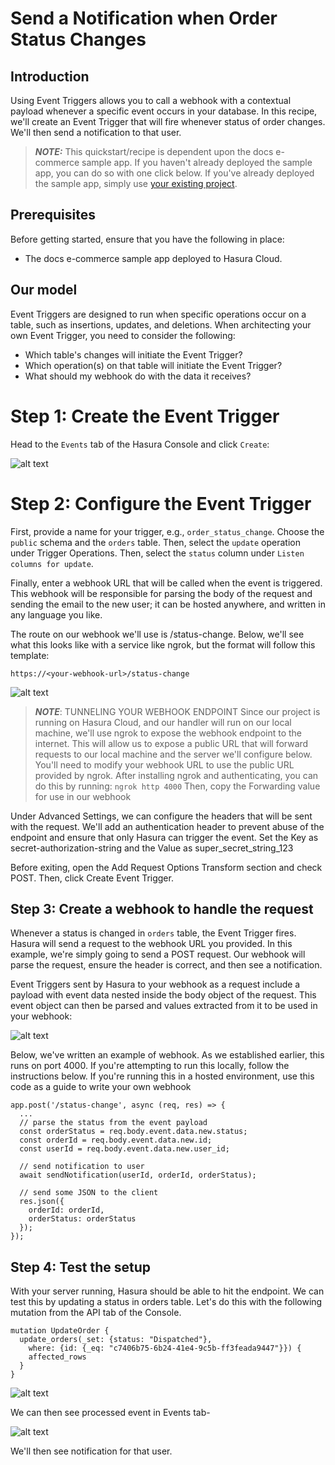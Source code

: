 # Send a Notification when Order Status Changes

## Introduction
Using Event Triggers allows you to call a webhook with a contextual payload whenever a specific event occurs in your database. 
In this recipe, we'll create an Event Trigger that will fire whenever status of order changes. We'll then send a notification to that user.

> **_NOTE:_** This quickstart/recipe is dependent upon the docs e-commerce sample app. If you haven't already deployed the sample app, you can do so with one click below. 
> If you've already deployed the sample app, simply use [your existing project](https://cloud.hasura.io/).

## Prerequisites
Before getting started, ensure that you have the following in place:
* The docs e-commerce sample app deployed to Hasura Cloud.

## Our model
Event Triggers are designed to run when specific operations occur on a table, such as insertions, updates, and deletions. When architecting your own Event Trigger, you need to consider the following:

* Which table's changes will initiate the Event Trigger?
* Which operation(s) on that table will initiate the Event Trigger?
* What should my webhook do with the data it receives?

# Step 1: Create the Event Trigger

Head to the `Events` tab of the Hasura Console and click `Create`:

![alt text](img/create-trigger.jpg)

# Step 2: Configure the Event Trigger

First, provide a name for your trigger, e.g., `order_status_change`. Choose the `public` schema and the `orders` table. 
Then, select the `update` operation under Trigger Operations.
Then, select the `status` column under `Listen columns for update`.

Finally, enter a webhook URL that will be called when the event is triggered. This webhook will be responsible for parsing the body of the request and sending the email to the new user; it can be hosted anywhere, and written in any language you like.

The route on our webhook we'll use is /status-change. Below, we'll see what this looks like with a service like ngrok, but the format will follow this template:

`https://<your-webhook-url>/status-change`

![alt text](img/create-trigger-step-2.jpg)

> **_NOTE_**: TUNNELING YOUR WEBHOOK ENDPOINT
> Since our project is running on Hasura Cloud, and our handler will run on our local machine, we'll use ngrok to expose the webhook endpoint to the internet. This will allow us to expose a public URL that will forward requests to our local machine and the server we'll configure below.
> You'll need to modify your webhook URL to use the public URL provided by ngrok.
> After installing ngrok and authenticating, you can do this by running:
> `ngrok http 4000`
> Then, copy the Forwarding value for use in our webhook

Under Advanced Settings, we can configure the headers that will be sent with the request. We'll add an authentication header to prevent abuse of the endpoint and ensure that only Hasura can trigger the event. Set the Key as secret-authorization-string and the Value as super_secret_string_123

Before exiting, open the Add Request Options Transform section and check POST. Then, click Create Event Trigger.

## Step 3: Create a webhook to handle the request
Whenever a status is changed in `orders` table, the Event Trigger fires. Hasura will send a request to the webhook URL you provided. In this example, we're simply going to send a POST request. Our webhook will parse the request, ensure the header is correct, and then see a notification.

Event Triggers sent by Hasura to your webhook as a request include a payload with event data nested inside the body object of the request. This event object can then be parsed and values extracted from it to be used in your webhook:

![alt text](img/event-invocation.jpg)

Below, we've written an example of webhook. As we established earlier, this runs on port 4000. If you're attempting to run this locally, follow the instructions below. If you're running this in a hosted environment, use this code as a guide to write your own webhook

```
app.post('/status-change', async (req, res) => {
  ...
  // parse the status from the event payload
  const orderStatus = req.body.event.data.new.status;
  const orderId = req.body.event.data.new.id;
  const userId = req.body.event.data.new.user_id;
  
  // send notification to user
  await sendNotification(userId, orderId, orderStatus);

  // send some JSON to the client
  res.json({
    orderId: orderId,
    orderStatus: orderStatus
  });
});
```

## Step 4: Test the setup
With your server running, Hasura should be able to hit the endpoint. We can test this by updating a status in orders table. Let's do this with the following mutation from the API tab of the Console.
```
mutation UpdateOrder {
  update_orders(_set: {status: "Dispatched"}, 
    where: {id: {_eq: "c7406b75-6b24-41e4-9c5b-ff3feada9447"}}) {
    affected_rows
  }
}
```

![alt text](img/update-status-via-api.jpg)

We can then see processed event in Events tab-

![alt text](img/processed-event.jpg)

We'll then see notification for that user.

